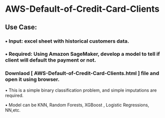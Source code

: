 # AWS-Default-of-Credit-Card-Clients
## Use Case:

### • Input: excel sheet with historical customers data.

### • Required: Using Amazon SageMaker, develop a model to tell if client will default the payment or not.

### Downlaod [ AWS-Default-of-Credit-Card-Clients.html ] file and open it using browser.

• This is a simple binary classification problem, and simple imputations are required.

• Model can be KNN, Random Forests, XGBoost , Logistic Regressions, NN,etc.
